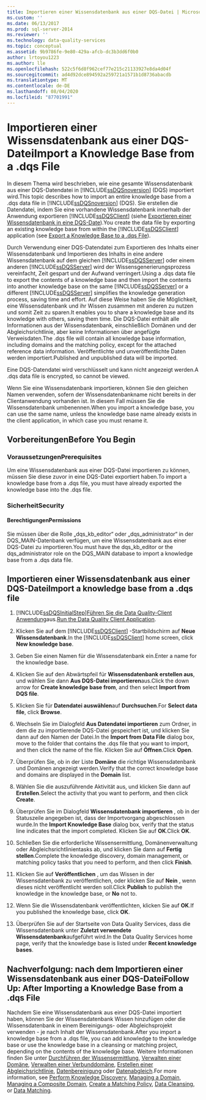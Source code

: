 ```yaml
---
title: Importieren einer Wissensdatenbank aus einer DQS-Datei | Microsoft-Dokumentation
ms.custom: ''
ms.date: 06/13/2017
ms.prod: sql-server-2014
ms.reviewer: ''
ms.technology: data-quality-services
ms.topic: conceptual
ms.assetid: 9b9786fe-9e80-429a-afcb-dc3b3dd6f0b0
author: lrtoyou1223
ms.author: lle
ms.openlocfilehash: 522c5f6d8f962cef77e215c21133927e8da4d04f
ms.sourcegitcommit: ad4d92dce894592a259721a1571b1d8736abacdb
ms.translationtype: MT
ms.contentlocale: de-DE
ms.lasthandoff: 08/04/2020
ms.locfileid: "87701991"
---
```

# <a name="import-a-knowledge-base-from-a-dqs-file"></a><span data-ttu-id="e1b4d-102">Importieren einer Wissensdatenbank aus einer DQS-Datei</span><span class="sxs-lookup"><span data-stu-id="e1b4d-102">Import a Knowledge Base from a .dqs File</span></span>
  <span data-ttu-id="e1b4d-103">In diesem Thema wird beschrieben, wie eine gesamte Wissensdatenbank aus einer DQS-Datendatei in [!INCLUDE[ssDQSnoversion](../includes/ssdqsnoversion-md.md)] (DQS) importiert wird.</span><span class="sxs-lookup"><span data-stu-id="e1b4d-103">This topic describes how to import an entire knowledge base from a .dqs data file in [!INCLUDE[ssDQSnoversion](../includes/ssdqsnoversion-md.md)] (DQS).</span></span> <span data-ttu-id="e1b4d-104">Sie erstellen die Datendatei, indem Sie eine vorhandene Wissensdatenbank innerhalb der Anwendung exportieren [!INCLUDE[ssDQSClient](../includes/ssdqsclient-md.md)] (siehe [Exportieren einer Wissensdatenbank in eine DQS-Date](../../2014/data-quality-services/export-a-knowledge-base-to-a-dqs-file.md)).</span><span class="sxs-lookup"><span data-stu-id="e1b4d-104">You create the data file by exporting an existing knowledge base from within the [!INCLUDE[ssDQSClient](../includes/ssdqsclient-md.md)] application (see [Export a Knowledge Base to a .dqs File](../../2014/data-quality-services/export-a-knowledge-base-to-a-dqs-file.md)).</span></span>  
  
 <span data-ttu-id="e1b4d-105">Durch Verwendung einer DQS-Datendatei zum Exportieren des Inhalts einer Wissensdatenbank und Importieren des Inhalts in eine andere Wissensdatenbank auf dem gleichen [!INCLUDE[ssDQSServer](../includes/ssdqsserver-md.md)] oder einem anderen [!INCLUDE[ssDQSServer](../includes/ssdqsserver-md.md)] wird der Wissensgenerierungsprozess vereinfacht, Zeit gespart und der Aufwand verringert.</span><span class="sxs-lookup"><span data-stu-id="e1b4d-105">Using a .dqs data file to export the contents of a knowledge base and then import the contents into another knowledge base on the same [!INCLUDE[ssDQSServer](../includes/ssdqsserver-md.md)] or a different [!INCLUDE[ssDQSServer](../includes/ssdqsserver-md.md)] simplifies the knowledge generation process, saving time and effort.</span></span> <span data-ttu-id="e1b4d-106">Auf diese Weise haben Sie die Möglichkeit, eine Wissensdatenbank und ihr Wissen zusammen mit anderen zu nutzen und somit Zeit zu sparen.</span><span class="sxs-lookup"><span data-stu-id="e1b4d-106">It enables you to share a knowledge base and its knowledge with others, saving them time.</span></span> <span data-ttu-id="e1b4d-107">Die DQS-Datei enthält alle Informationen aus der Wissensdatenbank, einschließlich Domänen und der Abgleichsrichtlinie, aber keine Informationen über angefügte Verweisdaten.</span><span class="sxs-lookup"><span data-stu-id="e1b4d-107">The .dqs file will contain all knowledge base information, including domains and the matching policy, except for the attached reference data information.</span></span> <span data-ttu-id="e1b4d-108">Veröffentlichte und unveröffentlichte Daten werden importiert.</span><span class="sxs-lookup"><span data-stu-id="e1b4d-108">Published and unpublished data will be imported.</span></span>  
  
 <span data-ttu-id="e1b4d-109">Eine DQS-Datendatei wird verschlüsselt und kann nicht angezeigt werden.</span><span class="sxs-lookup"><span data-stu-id="e1b4d-109">A .dqs data file is encrypted, so cannot be viewed.</span></span>  
  
 <span data-ttu-id="e1b4d-110">Wenn Sie eine Wissensdatenbank importieren, können Sie den gleichen Namen verwenden, sofern der Wissensdatenbankname nicht bereits in der Clientanwendung vorhanden ist. In diesem Fall müssen Sie die Wissensdatenbank umbenennen.</span><span class="sxs-lookup"><span data-stu-id="e1b4d-110">When you import a knowledge base, you can use the same name, unless the knowledge base name already exists in the client application, in which case you must rename it.</span></span>  
  
##  <a name="before-you-begin"></a><a name="BeforeYouBegin"></a> <span data-ttu-id="e1b4d-111">Vorbereitungen</span><span class="sxs-lookup"><span data-stu-id="e1b4d-111">Before You Begin</span></span>  
  
###  <a name="prerequisites"></a><a name="Prerequisites"></a> <span data-ttu-id="e1b4d-112">Voraussetzungen</span><span class="sxs-lookup"><span data-stu-id="e1b4d-112">Prerequisites</span></span>  
 <span data-ttu-id="e1b4d-113">Um eine Wissensdatenbank aus einer DQS-Datei importieren zu können, müssen Sie diese zuvor in eine DQS-Datei exportiert haben.</span><span class="sxs-lookup"><span data-stu-id="e1b4d-113">To import a knowledge base from a .dqs file, you must have already exported the knowledge base into the .dqs file.</span></span>  
  
###  <a name="security"></a><a name="Security"></a> <span data-ttu-id="e1b4d-114">Sicherheit</span><span class="sxs-lookup"><span data-stu-id="e1b4d-114">Security</span></span>  
  
####  <a name="permissions"></a><a name="Permissions"></a> <span data-ttu-id="e1b4d-115">Berechtigungen</span><span class="sxs-lookup"><span data-stu-id="e1b4d-115">Permissions</span></span>  
 <span data-ttu-id="e1b4d-116">Sie müssen über die Rolle „dqs_kb_editor“ oder „dqs_administrator“ in der DQS_MAIN-Datenbank verfügen, um eine Wissensdatenbank aus einer DQS-Datei zu importieren.</span><span class="sxs-lookup"><span data-stu-id="e1b4d-116">You must have the dqs_kb_editor or the dqs_administrator role on the DQS_MAIN database to import a knowledge base from a .dqs data file.</span></span>  
  
##  <a name="import-a-knowledge-base-from-a-dqs-file"></a><a name="Import"></a><span data-ttu-id="e1b4d-117">Importieren einer Wissensdatenbank aus einer DQS-Datei</span><span class="sxs-lookup"><span data-stu-id="e1b4d-117">Import a knowledge base from a .dqs file</span></span>  
  
1.  [!INCLUDE[ssDQSInitialStep](../includes/ssdqsinitialstep-md.md)]<span data-ttu-id="e1b4d-118">[Führen Sie die Data Quality-Client Anwendung](../../2014/data-quality-services/run-the-data-quality-client-application.md)aus.</span><span class="sxs-lookup"><span data-stu-id="e1b4d-118">[Run the Data Quality Client Application](../../2014/data-quality-services/run-the-data-quality-client-application.md).</span></span>  
  
2.  <span data-ttu-id="e1b4d-119">Klicken Sie auf dem [!INCLUDE[ssDQSClient](../includes/ssdqsclient-md.md)] -Startbildschirm auf **Neue Wissensdatenbank**.</span><span class="sxs-lookup"><span data-stu-id="e1b4d-119">In the [!INCLUDE[ssDQSClient](../includes/ssdqsclient-md.md)] home screen, click **New knowledge base**.</span></span>  
  
3.  <span data-ttu-id="e1b4d-120">Geben Sie einen Namen für die Wissensdatenbank ein.</span><span class="sxs-lookup"><span data-stu-id="e1b4d-120">Enter a name for the knowledge base.</span></span>  
  
4.  <span data-ttu-id="e1b4d-121">Klicken Sie auf den Abwärtspfeil für **Wissensdatenbank erstellen aus**, und wählen Sie dann **Aus DQS-Datei importieren**aus.</span><span class="sxs-lookup"><span data-stu-id="e1b4d-121">Click the down arrow for **Create knowledge base from**, and then select **Import from DQS file**.</span></span>  
  
5.  <span data-ttu-id="e1b4d-122">Klicken Sie für **Datendatei auswählen**auf **Durchsuchen**.</span><span class="sxs-lookup"><span data-stu-id="e1b4d-122">For **Select data file**, click **Browse**.</span></span>  
  
6.  <span data-ttu-id="e1b4d-123">Wechseln Sie im Dialogfeld **Aus Datendatei importieren** zum Ordner, in dem die zu importierende DQS-Datei gespeichert ist, und klicken Sie dann auf den Namen der Datei.</span><span class="sxs-lookup"><span data-stu-id="e1b4d-123">In the **Import from Data File** dialog box, move to the folder that contains the .dqs file that you want to import, and then click the name of the file.</span></span> <span data-ttu-id="e1b4d-124">Klicken Sie auf **Öffnen**.</span><span class="sxs-lookup"><span data-stu-id="e1b4d-124">Click **Open**.</span></span>  
  
7.  <span data-ttu-id="e1b4d-125">Überprüfen Sie, ob in der Liste **Domäne** die richtige Wissensdatenbank und Domänen angezeigt werden.</span><span class="sxs-lookup"><span data-stu-id="e1b4d-125">Verify that the correct knowledge base and domains are displayed in the **Domain** list.</span></span>  
  
8.  <span data-ttu-id="e1b4d-126">Wählen Sie die auszuführende Aktivität aus, und klicken Sie dann auf **Erstellen**.</span><span class="sxs-lookup"><span data-stu-id="e1b4d-126">Select the activity that you want to perform, and then click **Create**.</span></span>  
  
9. <span data-ttu-id="e1b4d-127">Überprüfen Sie im Dialogfeld **Wissensdatenbank importieren** , ob in der Statuszeile angegeben ist, dass der Importvorgang abgeschlossen wurde.</span><span class="sxs-lookup"><span data-stu-id="e1b4d-127">In the **Import Knowledge Base** dialog box, verify that the status line indicates that the import completed.</span></span> <span data-ttu-id="e1b4d-128">Klicken Sie auf **OK**.</span><span class="sxs-lookup"><span data-stu-id="e1b4d-128">Click **OK**.</span></span>  
  
10. <span data-ttu-id="e1b4d-129">Schließen Sie die erforderliche Wissensermittlung, Domänenverwaltung oder Abgleichsrichtlinientasks ab, und klicken Sie dann auf **Fertig stellen**.</span><span class="sxs-lookup"><span data-stu-id="e1b4d-129">Complete the knowledge discovery, domain management, or matching policy tasks that you need to perform, and then click **Finish**.</span></span>  
  
11. <span data-ttu-id="e1b4d-130">Klicken Sie auf **Veröffentlichen** , um das Wissen in der Wissensdatenbank zu veröffentlichen, oder klicken Sie auf **Nein** , wenn dieses nicht veröffentlicht werden soll.</span><span class="sxs-lookup"><span data-stu-id="e1b4d-130">Click **Publish** to publish the knowledge in the knowledge base, or **No** not to.</span></span>  
  
12. <span data-ttu-id="e1b4d-131">Wenn Sie die Wissensdatenbank veröffentlichten, klicken Sie auf **OK**.</span><span class="sxs-lookup"><span data-stu-id="e1b4d-131">If you published the knowledge base, click **OK**.</span></span>  
  
13. <span data-ttu-id="e1b4d-132">Überprüfen Sie auf der Startseite von Data Quality Services, dass die Wissensdatenbank unter **Zuletzt verwendete Wissensdatenbank**aufgeführt wird.</span><span class="sxs-lookup"><span data-stu-id="e1b4d-132">In the Data Quality Services home page, verify that the knowledge base is listed under **Recent knowledge bases**.</span></span>  
  
##  <a name="follow-up-after-importing-a-knowledge-base-from-a-dqs-file"></a><a name="FollowUp"></a><span data-ttu-id="e1b4d-133">Nachverfolgung: nach dem Importieren einer Wissensdatenbank aus einer DQS-Datei</span><span class="sxs-lookup"><span data-stu-id="e1b4d-133">Follow Up: After Importing a Knowledge Base from a .dqs File</span></span>  
 <span data-ttu-id="e1b4d-134">Nachdem Sie eine Wissensdatenbank aus einer DQS-Datei importiert haben, können Sie der Wissensdatenbank Wissen hinzufügen oder die Wissensdatenbank in einem Bereinigungs- oder Abgleichsprojekt verwenden - je nach Inhalt der Wissensdatenbank.</span><span class="sxs-lookup"><span data-stu-id="e1b4d-134">After you import a knowledge base from a .dqs file, you can add knowledge to the knowledge base or use the knowledge base in a cleansing or matching project, depending on the contents of the knowledge base.</span></span> <span data-ttu-id="e1b4d-135">Weitere Informationen finden Sie unter [Durchführen der Wissensermittlung](../../2014/data-quality-services/perform-knowledge-discovery.md), [Verwalten einer Domäne](../../2014/data-quality-services/managing-a-domain.md), [Verwalten einer Verbunddomäne](../../2014/data-quality-services/managing-a-composite-domain.md), [Erstellen einer Abgleichsrichtlinie](../../2014/data-quality-services/create-a-matching-policy.md), [Datenbereinigung](../../2014/data-quality-services/data-cleansing.md) oder [Datenabgleich](../../2014/data-quality-services/data-matching.md).</span><span class="sxs-lookup"><span data-stu-id="e1b4d-135">For more information, see [Perform Knowledge Discovery](../../2014/data-quality-services/perform-knowledge-discovery.md), [Managing a Domain](../../2014/data-quality-services/managing-a-domain.md), [Managing a Composite Domain](../../2014/data-quality-services/managing-a-composite-domain.md), [Create a Matching Policy](../../2014/data-quality-services/create-a-matching-policy.md), [Data Cleansing](../../2014/data-quality-services/data-cleansing.md), or [Data Matching](../../2014/data-quality-services/data-matching.md).</span></span>  
  
  
